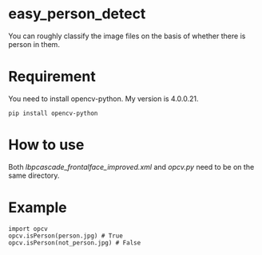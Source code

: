 # easy_person_detect
You can roughly classify the image files on the basis of whether there is person in them.

# Requirement
You need to install opencv-python. My version is 4.0.0.21.
~~~
pip install opencv-python
~~~

# How to use
Both *lbpcascade_frontalface_improved.xml* and *opcv.py* need to be on the same directory.

# Example
~~~
import opcv
opcv.isPerson(person.jpg) # True
opcv.isPerson(not_person.jpg) # False
~~~

